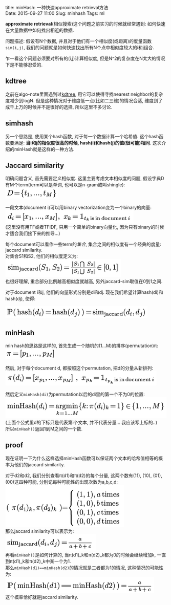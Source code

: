title: minHash: 一种快速approximate retrieval方法   
Date: 2015-09-27 11:00
Slug: minhash
Tags: ml

**approximate retrieval**(相似搜索)这个问题之前实习的时候就经常遇到: 如何快速在大量数据中如何找出相近的数据.    
   
问题描述: 假设有N个数据, 并且对于他们有一个相似度(或距离)的度量函数``sim(i,j)``, 我们的问题就是如何快速找出所有N个点中相似度较大的i和j组合.    
   
乍一看这个问题必须要对所有的(i,j)计算相似度, 但是N^2的复杂度在N太大的情况下是不能够忍受的.    
   
   
kdtree   
------   
之前在algo-note里面遇到过[kdtree](http://x-wei.github.io/algoI_week5_2.html), 用它可以使得寻找nearest neighbor的复杂度减少到logN. 但是这种情况对于维度低一点(比如二三维)的情况合适, 维度到了成千上万的时候并不是很好的选择, 所以这里不多讨论.    
   
simhash   
-------   
另一个思路是, 使用某个hash函数, 对于每一个数据计算一个哈希值. 这个hash函数要满足: **当i和j的相似度很高的时候, hash(i)和hash(j)的值(很可能)相同.** 这次介绍的minHash就是这样的一种方法.    
   
Jaccard similarity   
------------------   
明确问题含义, 首先需要定义相似度. 这里主要考虑文本相似度的问题, 假设字典D有M个term(term可以是单词, 也可以是n-gram或叫shingle):   
![](minhash/pasted_image.png)   
   
一段文本(document i)可以用binary vectorization变为一个binary的向量:    
![](minhash/pasted_image001.png)   
(这里没有用TF或者TFIDF, 只用一个简单的binary向量化, 因为只有binary的时候才适合我们接下来的推导...)   
   
每个document可以看作一些term的*集合*, 集合之间的相似度有一个经典的度量: jaccard similarity.   
对集合S1和S2, 他们的相似度定义为:    
![](minhash/pasted_image003.png)   
也很好理解, 重合部分比例越高相似度就越高, 另外jaccard-sim取值在0到1之间.    
   
对于document i和j, 他们的向量形式分别是di和dj. 现在我们希望计算hash(di)和hash(dj), 使得:    
   
![](minhash/pasted_image004.png)   
   
minHash   
-------   
min hash的思路是这样的, 首先生成一个随机的(1...M)的排序(permutation)π:    
![](minhash/pasted_image005.png)   
   
然后, 对于每个document d, 都按照这个permutation, 把d的分量从新排列:    
![](minhash/pasted_image006.png)   
   
然后定义``minHash(di)``为permutation以后的di里的第一个不为0的位置:    
![](minhash/pasted_image008.png)   
(上面个公式里d的下标只是代表第i个文本, 并不代表分量... 我应该写上标的..)   
所以``minHash()``返回1到M之间的一个数.    
   
proof   
-----   
现在证明一下为什么这样选择minHash函数可以保证两个文本的哈希值相等的概率为他们的jaccard similarity.    
   
对于d2和d2, 我们分别查看π(d1)和π(d2)的每个分量, 这两个数有(11), (10), (01), (00)这四种可能, 分别记每种可能性的出现次数为a,b,c,d:    
![](minhash/pasted_image009.png)   
那么jaccard similarity可以表示为:    
![](minhash/pasted_image010.png)   
再看``minHash()``是如何计算的, 当π(d1)_k和π(d2)_k都为0的时候会继续增加k, 一直到π(d1)_k和π(d2)_k中某一个为1.    
那么``minHash(d1)==minHash(d2)``的情况就是二者都为1的情况, 这种情况的可能性为:    
![](minhash/pasted_image011.png)   
这个概率恰好就是jaccard similarity.    
   
   
   
